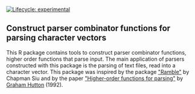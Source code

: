 <!-- badges: start -->
[![Lifecycle: experimental](https://img.shields.io/badge/lifecycle-experimental-orange.svg)](https://lifecycle.r-lib.org/articles/stages.html#experimental)
<!--[![R-CMD-check](https://github.com/SystemsBioinformatics/parcr/actions/workflows/R-CMD-check.yaml/badge.svg)](https://github.com/SystemsBioinformatics/parcr/actions/workflows/R-CMD-check.yaml) -->
<!-- badges: end -->

## Construct parser combinator functions for parsing character vectors

This R package contains tools to construct parser combinator functions, higher 
order functions that parse input. The main application of parsers constructed 
with this package is the parsing of text files, read into a character vector. 
This package was inspired by the package 
["Ramble"](https://github.com/chappers/Ramble) by Chapman Siu and by the paper
["Higher-order functions for parsing"](https://doi.org/10.1017/S0956796800000411) 
by [Graham Hutton](https://orcid.org/0000-0001-9584-5150) (1992).
